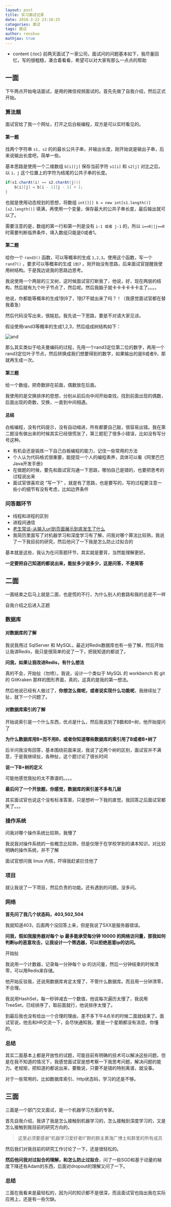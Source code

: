 ```yaml
---
layout: post
title: 实习面试记录
date: 2018-3-22 23:16:25
categories: 面试
tags: 面试
author: renshuo
mathjax: true
---
```


* content
{:toc}
前两天面试了一家公司，面试问的问题基本如下，我尽量回忆，写的很粗糙，凑合着看看，希望可以对大家有那么一点点的帮助

<!--more-->

## 一面

下午两点开始电话面试，是用的微信视频面试的。首先先做了自我介绍，然后正式开始。

### 算法题

面试官给了我一个网址，打开之后白板编程，双方是可以实时看见的。

#### 第一题

找两个字符串 `s1, s2` 的的最长公共子串，并输出长度，刚开始说是输出子串，后来说输出长度吧，简单一些。

基本思路是使用一个二维数组 `b[i][j]` 保存当前字符 `s1[i]` 和 `s2[j]` 对比之后，以 `i，j` 这个位置上的字符为结尾的公共子串的长度。

```java
if(s1.charAt(i) == s2.charAt(j)){
    b[i][j] = b[i - 1][j - 1] + 1;
}
```

也就是使用动态规划的思想，将数组 `int[][] b = new int[s1.length()][s2.length()]` 填满，再使用一个变量，保存最大的公共子串长度，最后输出就可以了。

需要注意的是，数组的第一行和第一列是没有 `i-1 或者 j-1` 的，所以 `i==0||j==0` 时需要判断临界条件，填入数组只能是0或者1。

#### 第二题

给你一个 `rand3()` 函数，可以等概率的生成 `1,2,3`。使用这个函数，写一个 `rand7()` ，要求可以等概率的生成 `1到7` 。刚开始没有思路，后来面试官提醒我使用树结构。于是我边说我的思路边思考。

我说使用一个两层的三叉树，这时候面试官打断我了，他说，好，现在两层的结构，然后就有九个叶子节点了，然后呢。然后我脑子就卡卡卡卡卡卡主了。。。。

他说，你都能等概率的生成1到9了，1到7不就出来了吗？！（我感觉面试官都在替我着急）

然后代码没写出来，很尴尬。我先说一下思路，要是不对请大家见谅。

假设使用rand3等概率的生成1,2,3，然后组成树结构如下：

![and](/pictures/interview/rand7.png)

那么其实类似于哈夫曼编码的过程，先用一个rand3定位第二位的数字，再用一个rand3定位叶子节点，然后转换成我们想要得到的数字，如果输出的是8或者9，那就再生成一次。

#### 第三题

给一个数组，把奇数排在前面，偶数放在后面。

我使用的是交换排序的思想，分别从前后向中间开始查找，找到前面出现的偶数，后面出现的奇数，交换，一直到中间相遇。

#### 总结

白板编程，没有代码提示，没有自动缩进，所有都要自己敲，很容易出错。我在第二题没有做出来的时候其实已经很慌张了，第三题犯了很多小错误，比如没有写分号这种。

- 有机会还是锻炼一下自己白板编程的能力，记住一些常用的方法
- 个人认为代码格式很重要，能提现一个人的编程素养，具体可以看《阿里巴巴Java开发手册》
- 在做题的时候，要先和面试官沟通一下思路，哪怕自己是错的，也要把思考的过程说出来
- 面试官很喜欢说 “写一下” ，就是有了思路，也是要写的，写的过程要注意一些小的细节有没有考虑，比如边界条件

### 问答题环节

- 线程和进程的区别
- 进程间通信
- [老生常谈-从输入url到页面展示到底发生了什么 ](https://mp.weixin.qq.com/s?__biz=MzIxNjA5MTM2MA==&mid=2652433819&idx=1&sn=31b83817beb041344888d6e40692e45c&chksm=8c621214bb159b02b4c4163e3101edad161b2fbdd7e2926819007cfed60dacc63b3e7a7b5a51&mpshare=1&scene=1&srcid=06107dnodNvIWBdgzejlI8kX#rd)
- 我简历里面写了对机器学习和深度学习有了解，问我对哪个算法比较熟，我说了一下我目前的研究，然后他问了一下我是怎么防止过拟合的

基本就是这些，我认为在问答题环节，其实就是要背，当然能理解更好。

 **一定要把自己知道的都说出来，能扯多少说多少，这是问答，不是简答**

## 二面

一面结束之后马上就是二面，也是慌的不行，为什么别人的套路和我的总是不一样

自我介绍之后进入正题

### 数据库

#### 对数据库的了解

我说我用过 SqlServer 和 MySQL，最近对Redis数据库也有一些了解，然后开始让我讲Redis，我只是很简单的说了一下，把我知道的都说了。

**问我，如果让我改进Redis，有什么想法**

真的不会，开始扯（勿喷）。我说，设计一个类似于 MySQL 的 workbench 和 git 的 GitKraken 那样的图形界面，真的，这真的是我的第一想法。

然后他说已经有人做过了，**你想怎么做呢，或者说实现什么功能呢**，我继续扯了扯，就下一个问题了。

#### 对数据库索引的了解

开始说索引是一个什么东西，优点是什么，然后我说到了B数和B+树，他开始提问了

**为什么数据库用B+而不用B，或者你知道哪些数据库的索引用了B或者B+树了**

后半问我没有回答，基本围绕前面来说，我说了这两个树的区别，面试官并不满意，于是我继续扯，各种扯，这个题讨论了很长时间

**说一下B+树的定义**

可能他感觉我扯的太不靠谱的。。。。

**最后问了一个开放题，你感觉，数据库的索引差不多有几层**

其实面试官也说这个没有标准答案，只是想听一下我的直觉。我回答之后面试官都笑了。。。

### 操作系统

问我对哪个操作系统比较熟，我懵了

我说我对操作系统的一些概念比较熟，但是仅限于在学校学到的课本知识，对比较明确的操作系统，并不了解

面试官想问我 linux 内核，吓得我赶紧拦住他了

### 项目

就让我说了一下项目，然后负责的功能。还有遇到的问题。没多问。

### 网络

**首先问了我几个状态码，403,502,504**

我就知道403，后面两个没回答上来，但是我说了5XX是服务器错误。

**问我，假如我服务器对每个 ip 最多能承受每分钟 10000 的网络访问量，那我如何判断ip的恶意攻击，让我设计一个筛选器，可以拒绝恶意ip的访问。**

开始扯

我说用一个计数器，记录每一分钟每个 ip 的访问量，然后一分钟结束的时候清零，可以用Redis来存储。

他开始反驳我，还说用数据库肯定太慢了，不管什么数据库。而且用一分钟清零，不合理。

我说用HashSet，每一秒钟减去一个数值，他说每次遍历太慢了，我说用TreeSet，已经排序了，取前面就行，他说排序太慢了。

到最后我也没有给出一个合理的理由，差不多下午4点半的时候二面就结束了。面试官说，他去和HR交流一下，会尽快通知我，要是一个星期都没有消息，你懂的。

### 总结

其实二面基本上都是开放性的试题，可能目前有明确的技术可以解决这些问题，但是在我不知道的情况下，我感觉面试官是想考察一下我思考问题，解决问题的能力。老规矩，把知道的都说出来，要敢说，只要不是错的特别离谱，就没事。

对于一些常用的，比如数据库索引、http状态码，学习的还是不够。

## 三面

三面是一个部门交叉面试，是一个机器学习方面的专家。

首先自我介绍，我讲了我是怎么接触到机器学习的，怎么接触到深度学习的，又是怎么接触到我目前的研究方向的。

> 这里必须要感谢“机器学习爱好者II”群的群主黄海广博士和群里的所有成员

然后我们对我目前的研究工作讨论了一下，还是很轻松的。

**然后他问我对过拟合的理解，和怎么防止过拟合**，问了一些SGD和基于动量的梯度下降还有Adam的东西，后面对dropout的理解又问了一下。

### 总结

三面在我看来是最轻松的，因为问的知识都不是很深，而且面试官也指出我在实际应用上，还是有一些欠缺。
